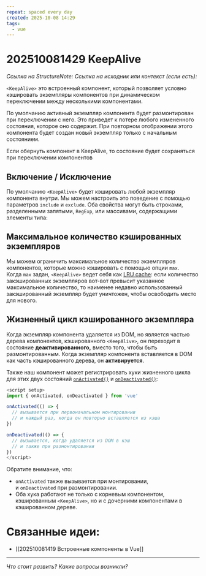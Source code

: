 ```yaml
---
repeat: spaced every day
created: 2025-10-08 14:29
tags:
  - vue
---
```

# 202510081429 KeepAlive

*Ссылка на StructureNote:*
*Ссылка на исходник или контекст (если есть):*

`<KeepAlive>` это встроенный компонент, который позволяет условно кэшировать экземпляры компонентов при динамическом переключении между несколькими компонентами.

По умолчанию активный экземпляр компонента будет размонтирован при переключении с него. Это приведет к потере любого измененного состояния, которое оно содержит. При повторном отображении этого компонента будет создан новый экземпляр только с начальным состоянием.

Если обернуть компонент в KeepAlive, то состояние будет сохраняться при переключении компонентов

## Включение / Исключение

По умолчанию `<KeepAlive>` будет кэшировать любой экземпляр компонента внутри. Мы можем настроить это поведение с помощью параметров `include` и `exclude`. Оба свойства могут быть строками, разделенными запятыми, `RegExp`, или массивами, содержащими элементы типа:

## Максимальное количество кэшированных экземпляров[​](https://ru.vuejs.org/guide/built-ins/keep-alive.html#max-cached-instances)

Мы можем ограничить максимальное количество экземпляров компонентов, которые можно кэшировать с помощью опции `max`. Когда `max` задан, `<KeepAlive>` ведет себя как [LRU cache](https://en.wikipedia.org/wiki/Cache_replacement_policies#Least_recently_used_\(LRU\)): если количество закэшированных экземпляров вот-вот превысит указанное максимальное количество, то наименее недавно использованный закэшированный экземпляр будет уничтожен, чтобы освободить место для нового.

## Жизненный цикл кэшированного экземпляра[​](https://ru.vuejs.org/guide/built-ins/keep-alive.html#lifecycle-of-cached-instance)

Когда экземпляр компонента удаляется из DOM, но является частью дерева компонентов, кэшированного `<KeepAlive>`, он переходит в состояние **деактивированного,** вместо того, чтобы быть размонтированным. Когда экземпляр компонента вставляется в DOM как часть кэшированного дерева, он **активируется**.

Также наш компонент может регистрировать хуки жизненного цикла для этих двух состояний [`onActivated()`](https://ru.vuejs.org/api/composition-api-lifecycle.html#onactivated) и [`onDeactivated()`](https://ru.vuejs.org/api/composition-api-lifecycle.html#ondeactivated):

```js
<script setup>
import { onActivated, onDeactivated } from 'vue'

onActivated(() => {
  // вызывается при первоначальном монтировании
  // и каждый раз, когда он повторно вставляется из кэша
})

onDeactivated(() => {
  // вызывается, когда удаляется из DOM в кэш
  // и также при размонтировании
})
</script>
```

Обратите внимание, что:

- `onActivated` также вызывается при монтировании, и `onDeactivated` при размонтировании.
- Оба хука работают не только с корневым компонентом, кэшированным `<KeepAlive>`, но и с дочерними компонентами в кэшированном дереве.

# Связанные идеи:

* [[202510081419 Встроенные компоненты в  Vue]]

---

*Что стоит развить? Какие вопросы возникли?*
